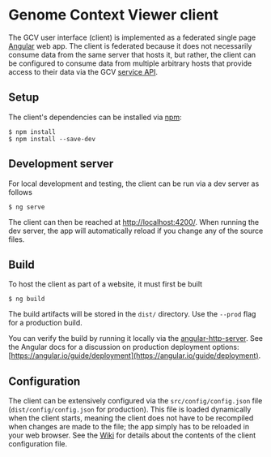 # Genome Context Viewer client

The GCV user interface (client) is implemented as a federated single page [Angular](https://angular.io/) web app.
The client is federated because it does not necessarily consume data from the same server that hosts it, but rather, the client can be configured to consume data from multiple arbitrary hosts that provide access to their data via the GCV [service API](https://github.com/legumeinfo/lis_context_viewer/wiki/Services-API-v2).

## Setup

The client's dependencies can be installed via [npm](https://www.npmjs.com/):

    $ npm install
    $ npm install --save-dev

## Development server

For local development and testing, the client can be run via a dev server as follows

    $ ng serve

The client can then be reached at [http://localhost:4200/](http://localhost:4200/).
When running the dev server, the app will automatically reload if you change any of the source files.

## Build

To host the client as part of a website, it must first be built

    $ ng build

The build artifacts will be stored in the `dist/` directory.
Use the `--prod` flag for a production build.

You can verify the build by running it locally via the [angular-http-server](https://www.npmjs.com/package/angular-http-server).
See the Angular docs for a discussion on production deployment options: [https://angular.io/guide/deployment](https://angular.io/guide/deployment).

## Configuration

The client can be extensively configured via the `src/config/config.json` file (`dist/config/config.json` for production).
This file is loaded dynamically when the client starts, meaning the client does not have to be recompiled when changes are made to the file; the app simply has to be reloaded in your web browser.
See the [Wiki](https://github.com/legumeinfo/lis_context_viewer/wiki/Client-Configuration) for details about the contents of the client configuration file.
